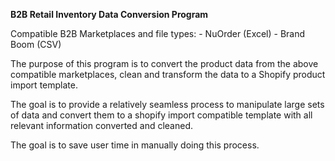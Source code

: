 **B2B Retail Inventory Data Conversion Program**

Compatible B2B Marketplaces and file types: 
    - NuOrder (Excel)
    - Brand Boom (CSV)


The purpose of this program is to convert the product data from the above compatible marketplaces, 
clean and transform the data to a Shopify product import template. 


The goal is to provide a relatively seamless process to manipulate large sets of data and convert them 
to a shopify import compatible template with all relevant information converted and cleaned. 


The goal is to save user time in manually doing this process. 